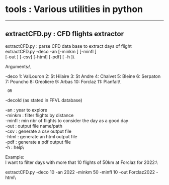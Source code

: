 # tools : Various utilities in python
--------------------------------------------
## extractCFD.py : CFD flights extractor

extractCFD.py : parse CFD data base to extract days of flight\
extractCFD.py -deco <deco nbr> -an <saeson> [-minkm <min flight dist>] [-minfl <n>]\
                   [-out <file>] [-csv] [-html] [-pdf] [ -h ]\

Arguments:\

  -deco 1: ValLouron 2: St Hilaire 3: St Andre 4: Chalvet  5: Bleine   6: Serpaton\
        7: Pouncho   8: Greoliere  9: Arbas   10: Forclaz 11: Planfait\

     OR
  -decoId <deco Id>  (as stated in FFVL database)

  -an <year>     : year to explore\
  -minkm <km>    : filter flights by distance\
  -minfl <n>     : min nbr of flights to consider the day as a good day\
  -out <outfile> : output file name/path\
  -csv           : generate a csv output file \
  -html          : generate an html output file \
  -pdf           : generate a pdf output file \
  -h             : help\

Example:\
  I want to filter days with more that 10 flights of 50km at Forclaz for 2022:\

  extractCFD.py -deco 10 -an 2022 -minkm 50 -minfl 10 -out Forclaz2022 -html\
